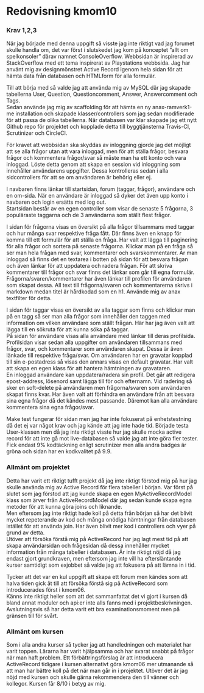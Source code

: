 ---
---
Redovisning kmom10
=========================

### Krav 1,2,3
När jag började med denna uppgift så visste jag inte riktigt vad jag forumet skulle handla om, det var först i slutskedet jag kom på konceptet ”allt om spelkonsoler” därav namnet ConsoleOverflow. Webbsidan är inspirerad av StackOverflow med ett tema inspirerat av Playstations webbsida.
Jag har använt mig av designmönstret Active Record igenom hela sidan för att hämta data från databasen och HTMLform för alla formulär.

Till att börja med så valde jag att använda mig av MySQL där jag skapade tabellerna User, Question, Questioncomment, Answer, Answercomment och Tags.  
Sedan använde jag mig av scaffolding för att hämta en ny anax-ramverk1-me installation och skapade klasser/controllers som jag sedan modifierade för att passa de olika tabellerna.
När databasen var klar skapade jag ett nytt Github repo för projektet och kopplade detta till byggtjänsterna Travis-CI, Scrutinizer och CircleCI.  

För kravet att webbsidan ska skyddas av inloggning gjorde jag det möjligt att se alla frågor utan att vara inloggad, men för att ställa frågor, besvara frågor och kommentera frågor/svar så måste man ha ett konto och vara inloggad.
Löste detta genom att skapa en session vid inloggning som innehåller användarens uppgifter. Dessa kontrolleras sedan i alla sidcontrollers för att se om användaren är behörig eller ej.  

I navbaren finns länkar till startsidan, forum (taggar, frågor), användare och en om-sida. När en användare är inloggad så dyker det även upp konto i navbaren och login ersätts med log out.  
Startsidan består av en egen controller som visar de senaste 5 frågorna, 3 populäraste taggarna och de 3 användarna som ställt flest frågor.

I sidan för frågorna visas en översikt på alla frågor tillsammans med taggar och hur många svar respektive fråga fått. Där finns även en knapp för komma till ett formulär för att ställa en fråga. Har valt att lägga till paginering för alla frågor och sortera på senaste frågorna. Klickar man på en fråga så ser man hela frågan med svar, kommentarer och svarskommentarer. Är man inloggad så finns det en textarea i botten på sidan för att besvara frågan och även länkar för att uppdatera och radera frågan. För att skriva kommentarer till frågor och svar finns det länkar som går till egna formulär. Frågorna/svaren/kommentarer har även länkar till profilen för användaren som skapat dessa.
All text till frågorna/svaren och kommentarerna skrivs i markdown medan titel är hårdkodad som en h1. Använde mig av anax textfilter för detta.

I sidan för taggar visas en översikt av alla taggar som finns och klickar man på en tagg så ser man alla frågor som innehåller den taggen med information om vilken användare som ställt frågan. Här har jag även valt att lägga till en sökruta för att kunna söka på taggar.  
På sidan för användare visas alla användare med länkar till deras profilsida. Profilsidan visar sedan alla uppgifter om användaren tillsammans med frågor, svar, och kommentarer som användaren skapat. Dessa är även länkade till respektive fråga/svar. Om användaren har en gravatar kopplad till sin e-postadress så visas den annars visas en default gravatar. Har valt att skapa en egen klass för att hantera hämtningen av gravataren.  
En inloggad användare kan uppdatera/radera sin profil. Det går att redigera epost-address, lösenord samt lägga till för och efternamn. Vid radering så sker en soft-delete på användaren men frågorna/svaren som användaren skapat finns kvar.
Har även valt att förhindra en användare från att besvara sina egna frågor då det kändes mest passande. Däremot kan alla användare kommentera sina egna frågor/svar.

Make test fungerar för sidan men jag har inte fokuserat på enhetstestning då det ej var något krav och jag kände att jag inte hade tid. Började testa User-klassen men då jag inte riktigt visste hur jag skulle mocka active record för att inte gå mot live-databasen så valde jag att inte göra fler tester. Fick endast 9% kodtäckning enligt scrutinizer men alla andra badges är gröna och sidan har en kodkvalitet på 9.9.

### Allmänt om projektet
Detta har varit ett riktigt tufft projekt då jag inte riktigt förstod mig på hur jag skulle använda mig av Active Record för flera tabeller i början. Var först på slutet som jag förstod att jag kunde skapa en egen MyActiveRecordModel klass som ärver från ActiveRecordModel där jag sedan kunde skapa egna metoder för att kunna göra joins och liknande.  
Men eftersom jag inte riktigt hade koll på detta från början så har det blivit mycket repeterande av kod och många onödiga hämtningar från databasen istället för att använda join. Har även blivit mer kod i controllers och vyer på grund av detta.  
Utöver att försöka förstå mig på ActiveRecord har jag lagt mest tid på att skapa användarsidan och frågesidan då dessa innehåller mycket information från många tabeller i databasen.
Är inte riktigt nöjd då jag endast gjort grundkraven, men eftersom jag inte vill ha eftersläntande kurser samtidigt som exjobbet så valde jag att fokusera på att lämna in i tid.

Tycker att det var en kul uppgift att skapa ett forum men kändes som att halva tiden gick åt till att försöka förstå sig på ActiveRecord som introducerades först i kmom06.  
Känns inte riktigt heller som att det sammanfattat det vi gjort i kursen då bland annat moduler och api:er inte alls fanns med i projektbeskrivningen.
Avslutningsvis så har detta varit ett bra examinationsmoment men på gränsen till för svårt.  

### Allmänt om kursen
Som i alla andra kurser så tycker jag att handledningen och materialet har varit toppen. Lärarna har varit hjälpsamma och har svarat snabbt på frågor när man haft problem.
Ett förbättringsförslag är att introducera ActiveRecord tidigare i kursen alternativt göra kmom06 mer utmanande så att man har bättre koll på det när man går in i projektet.
Utöver det är jag nöjd med kursen och skulle gärna rekommendera den till vänner och kollegor.
Kursen får 8/10 i betyg av mig.
